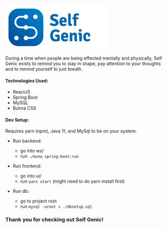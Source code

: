 <img src="selfgenic_logo.png">

During a time when people are being effected mentally and physically, Self Genic exists to remind you to stay in shape, pay attention to your thoughts and to remind yourself to just breath.

#### Technologies Used:

-   ReactJS
-   Spring Boot
-   MySQL
-   Bulma CSS

#### Dev Setup:

Requires yarn (npm), Java 11, and MySql to be on your system.

-   Run backend:

    -   go into ws/
    -   run `./mvnw spring-boot:run`

-   Run frontend:

    -   go into ui/
    -   run `yarn start` (might need to do yarn install first)

-   Run db:
    -   go to project root
    -   run `mysql -uroot < ./dbsetup.sql`

### Thank you for checking out Self Genic!
